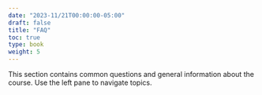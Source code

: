 ```yaml
---
date: "2023-11/21T00:00:00-05:00"
draft: false
title: "FAQ"
toc: true
type: book
weight: 5
---
```


This section contains common questions and general information about the course. Use the left pane to navigate topics. 